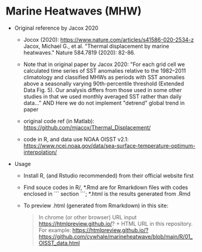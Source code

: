 # Marine Heatwaves (MHW)

* Original reference by Jacox 2020 

  - Jocox (2020): https://www.nature.com/articles/s41586-020-2534-z
    Jacox, Michael G., et al. "Thermal displacement by marine heatwaves." Nature 584.7819 (2020): 82-86.

  - Note that in original paper by Jacox 2020: "For each grid cell we calculated time series of SST anomalies relative to 
    the 1982–2011 climatology and classified MHWs as periods with SST anomalies above a seasonally varying 90th-percentile 
    threshold (Extended Data Fig. 5). Our analysis differs from those used in some other studies in that 
    we used monthly averaged SST rather than daily data..." AND Here we do not implement "detrend" global trend in paper 

  - original code ref (in Matlab): https://github.com/mjacox/Thermal_Displacement/

  - code in R, and data use NOAA OISST v2.1: https://www.ncei.noaa.gov/data/sea-surface-temperature-optimum-interpolation/ 


* Usage

  - Install R, (and Rstudio recommended) from their official website first

  - Find souce codes in R/, \*.Rmd are for Rmarkdown files with codes enclosed in \``` section \```; \*.html is the results generated from .Rmd

  - To preview .html (generated from Rmarkdown) in this site:

    > In chrome (or other browser) URL input https://htmlpreview.github.io/? + HTML URL in this repository. 
    > For example: https://htmlpreview.github.io/?https://github.com/cywhale/marineheatwave/blob/main/R/01_OISST_data.html
